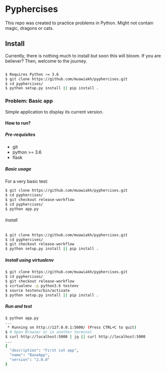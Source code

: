 # Pyphercises

This repo was created to practice problems in Python. Might not contain magic, dragons or cats.


## Install

Currently, there is nothing much to install but soon this will bloom. If you are believer? Then, welcome to the journey.

```bash

$ Requires Python >= 3.6
$ git clone https://github.com/muawiakh/pyphercises.git
$ cd pyphercises/
$ python setup.py install || pip install .
```


### Problem: Basic app

Simple application to display its current version.

#### How to run?

##### Pre-requisites

  - git
  - python >= 3.6
  - flask

##### Basic usage


For a very basic test:
```bash
$ git clone https://github.com/muawiakh/pyphercises.git
$ cd pyphercises/
$ git checkout release-workflow
$ cd pyphercises/
$ python app.py
```

###### Install

```bash
$ git clone https://github.com/muawiakh/pyphercises.git
$ cd pyphercises/
$ git checkout release-workflow
$ python setup.py install || pip install .
```

##### Install using virtualenv
```bash
$ git clone https://github.com/muawiakh/pyphercises.git
$ cd pyphercises/
$ git checkout release-workflow
$ virtualenv -p python3.6 testenv
$ source testenv/bin/activate
$ python setup.py install || pip install .
```


##### Run and test
```bash
$ python app.py
...
 * Running on http://127.0.0.1:5000/ (Press CTRL+C to quit)
$ # Open Browser or in another terminal
$ curl http://localhost:5000 | jq || curl http://localhost:5000
...
{
  "description": "First cut app",
  "name": "BaseApp",
  "version": "2.0.0"
}
```
